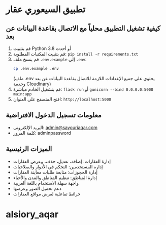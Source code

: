 # تطبيق السيعوري عقار

## كيفية تشغيل التطبيق محلياً مع الاتصال بقاعدة البيانات عن بعد
1. قم بتثبيت Python 3.8 أو أحدث
2. قم بتثبيت المكتبات المطلوبة: `pip install -r requirements.txt`
3. قم بنسخ ملف `.env.example` إلى `.env`:
   ```bash
   cp .env.example .env
   ```
   (ملف .env يحتوي على جميع الإعدادات اللازمة للاتصال بقاعدة البيانات عن بعد وخدمة Cloudinary)
4. قم بتشغيل الخادم مباشرة: `flask run` أو `gunicorn --bind 0.0.0.0:5000 main:app`
5. افتح المتصفح على العنوان: `http://localhost:5000`

## معلومات تسجيل الدخول الافتراضية
- البريد الإلكتروني: admin@sayouriaqar.com
- كلمة المرور: adminpassword

## الميزات الرئيسية
- إدارة العقارات: إضافة، تعديل، حذف، وعرض العقارات
- إدارة المستخدمين: التحكم في الأدوار والصلاحيات
- إدارة الحجوزات: متابعة طلبات معاينة العقارات
- إدارة المناطق: تنظيم المناطق والمدن والأحياء
- واجهة سهلة الاستخدام باللغة العربية
- دعم تحميل الصور وعرضها
- خرائط تفاعلية لعرض مواقع العقارات
# alsiory_aqar
